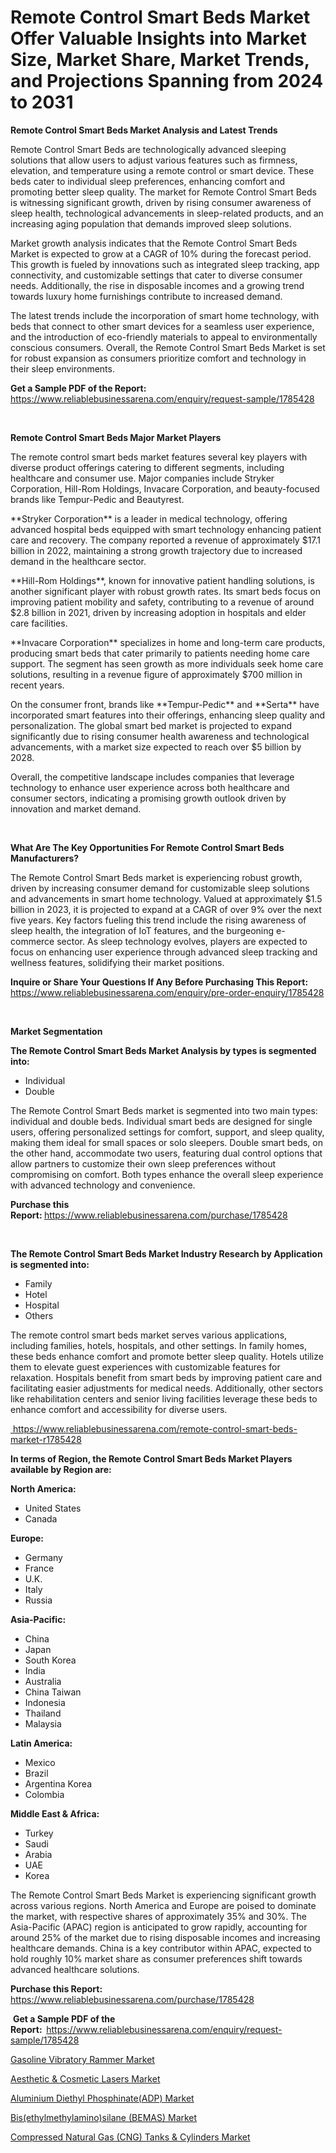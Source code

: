 <p><h1>Remote Control Smart Beds Market Offer Valuable Insights into Market Size, Market Share, Market Trends, and Projections Spanning from 2024 to 2031</h1></p><p><strong>Remote Control Smart Beds Market Analysis and Latest Trends</strong></p>
<p><p>Remote Control Smart Beds are technologically advanced sleeping solutions that allow users to adjust various features such as firmness, elevation, and temperature using a remote control or smart device. These beds cater to individual sleep preferences, enhancing comfort and promoting better sleep quality. The market for Remote Control Smart Beds is witnessing significant growth, driven by rising consumer awareness of sleep health, technological advancements in sleep-related products, and an increasing aging population that demands improved sleep solutions.</p><p>Market growth analysis indicates that the Remote Control Smart Beds Market is expected to grow at a CAGR of 10% during the forecast period. This growth is fueled by innovations such as integrated sleep tracking, app connectivity, and customizable settings that cater to diverse consumer needs. Additionally, the rise in disposable incomes and a growing trend towards luxury home furnishings contribute to increased demand. </p><p>The latest trends include the incorporation of smart home technology, with beds that connect to other smart devices for a seamless user experience, and the introduction of eco-friendly materials to appeal to environmentally conscious consumers. Overall, the Remote Control Smart Beds Market is set for robust expansion as consumers prioritize comfort and technology in their sleep environments.</p></p>
<p><strong>Get a Sample PDF of the Report:&nbsp;</strong> <a href="https://www.reliablebusinessarena.com/enquiry/request-sample/1785428?utm_campaign=1337&utm_medium=2&utm_source=Github&utm_content=ia&utm_term=13102024&utm_id=remote-control-smart-beds">https://www.reliablebusinessarena.com/enquiry/request-sample/1785428</a></p>
<p>&nbsp;</p>
<p><strong>Remote Control Smart Beds Major Market Players</strong></p>
<p><p>The remote control smart beds market features several key players with diverse product offerings catering to different segments, including healthcare and consumer use. Major companies include Stryker Corporation, Hill-Rom Holdings, Invacare Corporation, and beauty-focused brands like Tempur-Pedic and Beautyrest.</p><p>**Stryker Corporation** is a leader in medical technology, offering advanced hospital beds equipped with smart technology enhancing patient care and recovery. The company reported a revenue of approximately $17.1 billion in 2022, maintaining a strong growth trajectory due to increased demand in the healthcare sector.</p><p>**Hill-Rom Holdings**, known for innovative patient handling solutions, is another significant player with robust growth rates. Its smart beds focus on improving patient mobility and safety, contributing to a revenue of around $2.8 billion in 2021, driven by increasing adoption in hospitals and elder care facilities.</p><p>**Invacare Corporation** specializes in home and long-term care products, producing smart beds that cater primarily to patients needing home care support. The segment has seen growth as more individuals seek home care solutions, resulting in a revenue figure of approximately $700 million in recent years.</p><p>On the consumer front, brands like **Tempur-Pedic** and **Serta** have incorporated smart features into their offerings, enhancing sleep quality and personalization. The global smart bed market is projected to expand significantly due to rising consumer health awareness and technological advancements, with a market size expected to reach over $5 billion by 2028.</p><p>Overall, the competitive landscape includes companies that leverage technology to enhance user experience across both healthcare and consumer sectors, indicating a promising growth outlook driven by innovation and market demand.</p></p>
<p>&nbsp;</p>
<p><strong>What Are The Key Opportunities For Remote Control Smart Beds Manufacturers?</strong></p>
<p><p>The Remote Control Smart Beds market is experiencing robust growth, driven by increasing consumer demand for customizable sleep solutions and advancements in smart home technology. Valued at approximately $1.5 billion in 2023, it is projected to expand at a CAGR of over 9% over the next five years. Key factors fueling this trend include the rising awareness of sleep health, the integration of IoT features, and the burgeoning e-commerce sector. As sleep technology evolves, players are expected to focus on enhancing user experience through advanced sleep tracking and wellness features, solidifying their market positions.</p></p>
<p><strong>Inquire or Share Your Questions If Any Before Purchasing This Report:</strong> <a href="https://www.reliablebusinessarena.com/enquiry/pre-order-enquiry/1785428?utm_campaign=1337&utm_medium=2&utm_source=Github&utm_content=ia&utm_term=13102024&utm_id=remote-control-smart-beds">https://www.reliablebusinessarena.com/enquiry/pre-order-enquiry/1785428</a></p>
<p>&nbsp;</p>
<p><strong>Market Segmentation</strong></p>
<p><strong>The Remote Control Smart Beds Market Analysis by types is segmented into:</strong></p>
<p><ul><li>Individual</li><li>Double</li></ul></p>
<p><p>The Remote Control Smart Beds market is segmented into two main types: individual and double beds. Individual smart beds are designed for single users, offering personalized settings for comfort, support, and sleep quality, making them ideal for small spaces or solo sleepers. Double smart beds, on the other hand, accommodate two users, featuring dual control options that allow partners to customize their own sleep preferences without compromising on comfort. Both types enhance the overall sleep experience with advanced technology and convenience.</p></p>
<p><strong>Purchase this Report:&nbsp;</strong><a href="https://www.reliablebusinessarena.com/purchase/1785428?utm_campaign=1337&utm_medium=2&utm_source=Github&utm_content=ia&utm_term=13102024&utm_id=remote-control-smart-beds">https://www.reliablebusinessarena.com/purchase/1785428</a></p>
<p>&nbsp;</p>
<p><strong>The Remote Control Smart Beds Market Industry Research by Application is segmented into:</strong></p>
<p><ul><li>Family</li><li>Hotel</li><li>Hospital</li><li>Others</li></ul></p>
<p><p>The remote control smart beds market serves various applications, including families, hotels, hospitals, and other settings. In family homes, these beds enhance comfort and promote better sleep quality. Hotels utilize them to elevate guest experiences with customizable features for relaxation. Hospitals benefit from smart beds by improving patient care and facilitating easier adjustments for medical needs. Additionally, other sectors like rehabilitation centers and senior living facilities leverage these beds to enhance comfort and accessibility for diverse users.</p></p>
<p><a href="https://www.reliablebusinessarena.com/remote-control-smart-beds-market-r1785428?utm_campaign=1337&utm_medium=2&utm_source=Github&utm_content=ia&utm_term=13102024&utm_id=remote-control-smart-beds">&nbsp;https://www.reliablebusinessarena.com/remote-control-smart-beds-market-r1785428</a></p>
<p><strong>In terms of Region, the Remote Control Smart Beds Market Players available by Region are:</strong></p>
<p>
    <p> <strong> North America: </strong>
        <ul>
            <li>United States</li>
            <li>Canada</li>
        </ul>
        </p> 
    <p> <strong> Europe: </strong>
        <ul>
            <li>Germany</li>
            <li>France</li>
            <li>U.K.</li>
            <li>Italy</li>
            <li>Russia</li>
        </ul>
        </p> 
    <p> <strong> Asia-Pacific: </strong>
        <ul>
            <li>China</li>
            <li>Japan</li>
            <li>South Korea</li>
            <li>India</li>
            <li>Australia</li>
            <li>China Taiwan</li>
            <li>Indonesia</li>
            <li>Thailand</li>
            <li>Malaysia</li>
        </ul>
        </p> 
    <p> <strong> Latin America: </strong>
        <ul>
            <li>Mexico</li>
            <li>Brazil</li>
            <li>Argentina Korea</li>
            <li>Colombia</li>
        </ul>
        </p> 
    <p> <strong> Middle East & Africa: </strong>
        <ul>
            <li>Turkey</li>
            <li>Saudi</li>
            <li>Arabia</li>
            <li>UAE</li>
            <li>Korea</li>
        </ul>
    </p>
    </p>
<p><p>The Remote Control Smart Beds Market is experiencing significant growth across various regions. North America and Europe are poised to dominate the market, with respective shares of approximately 35% and 30%. The Asia-Pacific (APAC) region is anticipated to grow rapidly, accounting for around 25% of the market due to rising disposable incomes and increasing healthcare demands. China is a key contributor within APAC, expected to hold roughly 10% market share as consumer preferences shift towards advanced healthcare solutions.</p></p>
<p><strong>Purchase this Report: </strong><a href="https://www.reliablebusinessarena.com/purchase/1785428?utm_campaign=1337&utm_medium=2&utm_source=Github&utm_content=ia&utm_term=13102024&utm_id=remote-control-smart-beds">https://www.reliablebusinessarena.com/purchase/1785428</a></p>
<p>&nbsp;<strong>Get a Sample PDF of the Report:&nbsp;&nbsp;</strong><a href="https://www.reliablebusinessarena.com/enquiry/request-sample/1785428?utm_campaign=1337&utm_medium=2&utm_source=Github&utm_content=ia&utm_term=13102024&utm_id=remote-control-smart-beds">https://www.reliablebusinessarena.com/enquiry/request-sample/1785428</a></p>
<p><strong></strong></p>
<p><p><a href="https://www.linkedin.com/pulse/gasoline-vibratory-rammer-market-size-growth-trends-u2a1f?utm_campaign=1337&utm_medium=2&utm_source=Github&utm_content=ia&utm_term=13102024&utm_id=remote-control-smart-beds">Gasoline Vibratory Rammer Market</a></p><p><a href="https://www.linkedin.com/pulse/global-aesthetic-cosmetic-lasers-market-size-share-analysis--1yhnf?utm_campaign=1337&utm_medium=2&utm_source=Github&utm_content=ia&utm_term=13102024&utm_id=remote-control-smart-beds">Aesthetic & Cosmetic Lasers Market</a></p><p><a href="https://www.linkedin.com/pulse/global-perspectives-aluminium-diethyl-phosphinateadp-market-abl3c?utm_campaign=1337&utm_medium=2&utm_source=Github&utm_content=ia&utm_term=13102024&utm_id=remote-control-smart-beds">Aluminium Diethyl Phosphinate(ADP) Market</a></p><p><a href="https://www.linkedin.com/pulse/sustainability-trends-bisethylmethylaminosilane-bemas-industry-o81pc?utm_campaign=1337&utm_medium=2&utm_source=Github&utm_content=ia&utm_term=13102024&utm_id=remote-control-smart-beds">Bis(ethylmethylamino)silane (BEMAS) Market</a></p><p><a href="https://www.linkedin.com/pulse/compressed-natural-gas-cng-tanks-cylinders-sector-surge-e0rmc?utm_campaign=1337&utm_medium=2&utm_source=Github&utm_content=ia&utm_term=13102024&utm_id=remote-control-smart-beds">Compressed Natural Gas (CNG) Tanks & Cylinders Market</a></p></p>